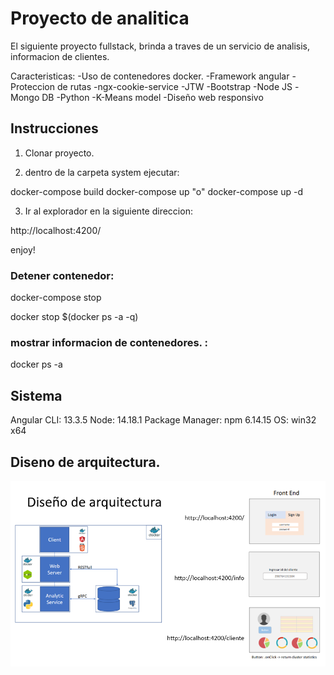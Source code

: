 # Proyecto de analitica

El siguiente proyecto fullstack, brinda a traves de un servicio de 
analisis, informacion de clientes.

Caracteristicas:
	-Uso de contenedores docker.
	-Framework angular
	-Proteccion de rutas
	-ngx-cookie-service
	-JTW
	-Bootstrap
	-Node JS
	-Mongo DB
	-Python
	-K-Means model
	-Diseño web responsivo


## Instrucciones

1. Clonar proyecto.

2. dentro de la carpeta system ejecutar:

docker-compose build
docker-compose up     "o"    docker-compose up -d

3. Ir al explorador en la siguiente direccion:

http://localhost:4200/

enjoy!

### Detener contenedor:

docker-compose  stop

docker  stop $(docker ps -a -q)

### mostrar informacion de contenedores. :

docker ps -a


## Sistema

Angular CLI: 13.3.5
Node: 14.18.1
Package Manager: npm 6.14.15
OS: win32 x64

## Diseno de arquitectura.

![alt text](./bluePring.png)